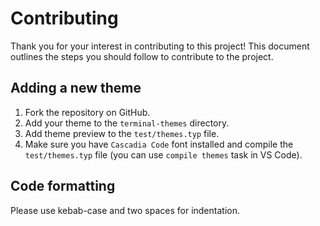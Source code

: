 # Contributing

Thank you for your interest in contributing to this project! This document outlines the steps you should follow to contribute to the project.

## Adding a new theme

1. Fork the repository on GitHub.
2. Add your theme to the `terminal-themes` directory.
3. Add theme preview to the `test/themes.typ` file.
4. Make sure you have `Cascadia Code` font installed and compile the `test/themes.typ` file (you can use `compile themes` task in VS Code).

## Code formatting

Please use kebab-case and two spaces for indentation.
